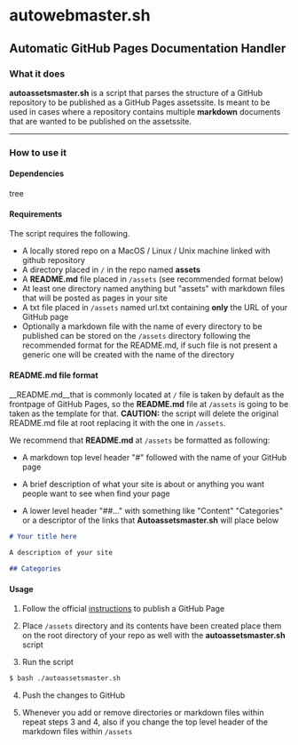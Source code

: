 # autowebmaster.sh

## Automatic GitHub Pages Documentation Handler 

### What it does

__autoassetsmaster.sh__ is a script that parses the structure of a GitHub repository to be published as a GitHub Pages assetssite. Is meant to be used in cases where a repository contains multiple __markdown__ documents that are wanted to be published on the assetssite. 

___

### How to use it


#### Dependencies

tree

#### Requirements

The script requires the following. 

- A locally stored repo on a MacOS / Linux / Unix machine linked with github repository 
- A directory placed in `/` in the repo named __assets__
- A __README.md__ file placed in `/assets`   (see recommended format below)
- At least one directory named anything but "assets" with markdown files that will be posted as pages in your site
- A txt file placed in `/assets` named url.txt containing __only__ the URL of your GitHub page 
- Optionally a markdown file with the name of every directory to be published can be stored on the `/assets` directory following the recommended format for the README.md, if such file is not present a generic one will be created with the name of the directory

#### README.md file format

__README.md__that is commonly located at `/`  file is taken by default as the frontpage of GitHub Pages, so the __README.md__ file at `/assets` is going to be taken as the template for that. __CAUTION:__ the script will delete the original README.md file at root replacing it with the one in `/assets`.

We recommend that __README.md__ at `/assets` be formatted as following:

- A markdown top level header "#" followed with the name of your GitHub page

- A brief description of what your site is about or anything you want people want to see when find your page

- A lower level header "##..." with something like "Content" "Categories" or a descriptor of the links that __Autoassetsmaster.sh__ will place below

``` markdown
# Your title here

A description of your site 

## Categories

```

#### Usage 

1. Follow the official [instructions](https://pages.github.com/) to publish a GitHub Page

2. Place `/assets` directory and its contents have been created place them on the root directory of your repo as well with the __autoassetsmaster.sh__ script

3. Run the script

``` bash
$ bash ./autoassetsmaster.sh
```
4. Push the changes to GitHub

5. Whenever you add or remove directories or markdown files within repeat steps 3 and 4, also if you change the top level header of the markdown files within `/assets`


